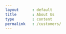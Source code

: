 ```yaml
---
layout      : default
title       : About Us
type        : content
permalink   : /customers/
---
```


